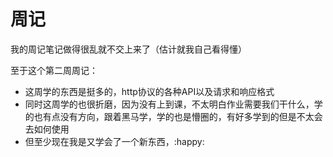 # 周记

我的周记笔记做得很乱就不交上来了（估计就我自己看得懂）

至于这个第二周周记：

-   这周学的东西是挺多的，http协议的各种API以及请求和响应格式
-   同时这周学的也很折磨，因为没有上到课，不太明白作业需要我们干什么，学的也有点没有方向，跟着黑马学，学的也是懵圈的，有好多学到的但是不太会去如何使用
-   但至少现在我是又学会了一个新东西，:happy: